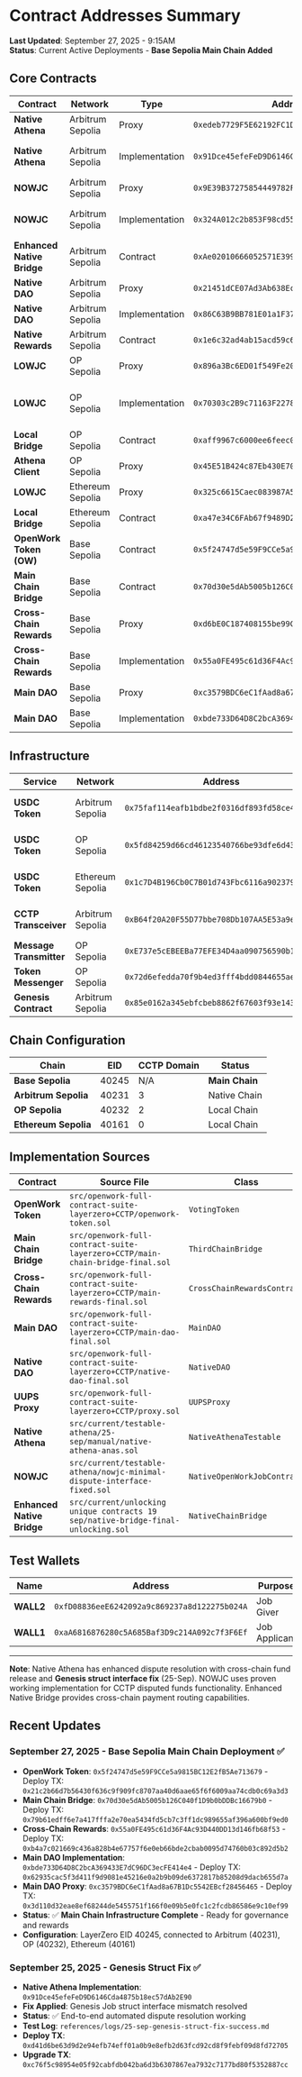 # Contract Addresses Summary

**Last Updated**: September 27, 2025 - 9:15AM  
**Status**: Current Active Deployments - **Base Sepolia Main Chain Added**

## Core Contracts

| Contract | Network | Type | Address | Status |
|----------|---------|------|---------|---------|
| **Native Athena** | Arbitrum Sepolia | Proxy | `0xedeb7729F5E62192FC1D0E43De0ee9C7Bd5cbFBE` | ✅ Active |
| **Native Athena** | Arbitrum Sepolia | Implementation | `0x91Dce45efeFeD9D6146Cda4875b18ec57dAb2E90` | ✅ **Genesis Fix - 25-Sep** |
| **NOWJC** | Arbitrum Sepolia | Proxy | `0x9E39B37275854449782F1a2a4524405cE79d6C1e` | ✅ Active |
| **NOWJC** | Arbitrum Sepolia | Implementation | `0x324A012c2b853F98cd557648b06400502b69Ef04` | ✅ **CCTP Integration - 25-Sep** |
| **Enhanced Native Bridge** | Arbitrum Sepolia | Contract | `0xAe02010666052571E399b1fe9E2c39B37A3Bc3A7` | ✅ Active |
| **Native DAO** | Arbitrum Sepolia | Proxy | `0x21451dCE07Ad3Ab638Ec71299C1D2BD2064b90E5` | ✅ **NEW - 27-Sep** |
| **Native DAO** | Arbitrum Sepolia | Implementation | `0x86C63B9BB781E01a1F3704d0Be7cb2b6A9B2d2eB` | ✅ **NEW - 27-Sep** |
| **Native Rewards** | Arbitrum Sepolia | Contract | `0x1e6c32ad4ab15acd59c66fbcdd70cc442d64993e` | ✅ Active |
| **LOWJC** | OP Sepolia | Proxy | `0x896a3Bc6ED01f549Fe20bD1F25067951913b793C` | ✅ Active |
| **LOWJC** | OP Sepolia | Implementation | `0x70303c2B9c71163F2278545BfB34d11504b3b602` | ✅ **Milestone Logic Fix - 25-Sep** |
| **Local Bridge** | OP Sepolia | Contract | `0xaff9967c6000ee6feec04d29a39cc7a4ecff4bc0` | ✅ Active |
| **Athena Client** | OP Sepolia | Proxy | `0x45E51B424c87Eb430E705CcE3EcD8e22baD267f7` | ✅ Active |
| **LOWJC** | Ethereum Sepolia | Proxy | `0x325c6615Caec083987A5004Ce9110f932923Bd3A` | ✅ Active |
| **Local Bridge** | Ethereum Sepolia | Contract | `0xa47e34C6FAb67f9489D22531f2DD572006058ae7` | ✅ Active |
| **OpenWork Token (OW)** | Base Sepolia | Contract | `0x5f24747d5e59F9CCe5a9815BC12E2fB5Ae713679` | ✅ **NEW - 27-Sep** |
| **Main Chain Bridge** | Base Sepolia | Contract | `0x70d30e5dAb5005b126C040f1D9b0bDDBc16679b0` | ✅ **NEW - 27-Sep** |
| **Cross-Chain Rewards** | Base Sepolia | Proxy | `0xd6bE0C187408155be99C4e9d6f860eDDa27b056B` | ✅ **NEW - 27-Sep** |
| **Cross-Chain Rewards** | Base Sepolia | Implementation | `0x55a0FE495c61d36F4Ac93D440DD13d146fb68f53` | ✅ **NEW - 27-Sep** |
| **Main DAO** | Base Sepolia | Proxy | `0xc3579BDC6eC1fAad8a67B1Dc5542EBcf28456465` | ✅ **NEW - 27-Sep** |
| **Main DAO** | Base Sepolia | Implementation | `0xbde733D64D8C2bcA369433E7dC96DC3ecFE414e4` | ✅ **NEW - 27-Sep** |

## Infrastructure

| Service | Network | Address | Purpose |
|---------|---------|---------|---------|
| **USDC Token** | Arbitrum Sepolia | `0x75faf114eafb1bdbe2f0316df893fd58ce46aa4d` | Native chain USDC |
| **USDC Token** | OP Sepolia | `0x5fd84259d66cd46123540766be93dfe6d43130d7` | Local chain USDC |
| **USDC Token** | Ethereum Sepolia | `0x1c7D4B196Cb0C7B01d743Fbc6116a902379C7238` | Local chain USDC |
| **CCTP Transceiver** | Arbitrum Sepolia | `0xB64f20A20F55D77bbe708Db107AA5E53a9e39063` | Cross-chain USDC |
| **Message Transmitter** | OP Sepolia | `0xE737e5cEBEEBa77EFE34D4aa090756590b1CE275` | CCTP messaging |
| **Token Messenger** | OP Sepolia | `0x72d6efedda70f9b4ed3fff4bdd0844655aea2bd5` | CCTP sender |
| **Genesis Contract** | Arbitrum Sepolia | `0x85e0162a345ebfcbeb8862f67603f93e143fa487` | Data storage |

## Chain Configuration

| Chain | EID | CCTP Domain | Status |
|-------|-----|-------------|---------|
| **Base Sepolia** | 40245 | N/A | **Main Chain** |
| **Arbitrum Sepolia** | 40231 | 3 | Native Chain |
| **OP Sepolia** | 40232 | 2 | Local Chain |
| **Ethereum Sepolia** | 40161 | 0 | Local Chain |

## Implementation Sources

| Contract | Source File | Class |
|----------|-------------|-------|
| **OpenWork Token** | `src/openwork-full-contract-suite-layerzero+CCTP/openwork-token.sol` | `VotingToken` |
| **Main Chain Bridge** | `src/openwork-full-contract-suite-layerzero+CCTP/main-chain-bridge-final.sol` | `ThirdChainBridge` |
| **Cross-Chain Rewards** | `src/openwork-full-contract-suite-layerzero+CCTP/main-rewards-final.sol` | `CrossChainRewardsContract` |
| **Main DAO** | `src/openwork-full-contract-suite-layerzero+CCTP/main-dao-final.sol` | `MainDAO` |
| **Native DAO** | `src/openwork-full-contract-suite-layerzero+CCTP/native-dao-final.sol` | `NativeDAO` |
| **UUPS Proxy** | `src/openwork-full-contract-suite-layerzero+CCTP/proxy.sol` | `UUPSProxy` |
| **Native Athena** | `src/current/testable-athena/25-sep/manual/native-athena-anas.sol` | `NativeAthenaTestable` |
| **NOWJC** | `src/current/testable-athena/nowjc-minimal-dispute-interface-fixed.sol` | `NativeOpenWorkJobContract` |
| **Enhanced Native Bridge** | `src/current/unlocking unique contracts 19 sep/native-bridge-final-unlocking.sol` | `NativeChainBridge` |

## Test Wallets

| Name | Address | Purpose |
|------|---------|---------|
| **WALL2** | `0xfD08836eeE6242092a9c869237a8d122275b024A` | Job Giver |
| **WALL1** | `0xaA6816876280c5A685Baf3D9c214A092c7f3F6Ef` | Job Applicant |

---

**Note**: Native Athena has enhanced dispute resolution with cross-chain fund release and **Genesis struct interface fix** (25-Sep). NOWJC uses proven working implementation for CCTP disputed funds functionality. Enhanced Native Bridge provides cross-chain payment routing capabilities.

## Recent Updates

### September 27, 2025 - Base Sepolia Main Chain Deployment ✅
- **OpenWork Token**: `0x5f24747d5e59F9CCe5a9815BC12E2fB5Ae713679` - Deploy TX: `0x21c2b66d7b56430f636c9f909fc8707aa40d6aae65f6f6009aa74cdb0c69a3d3`
- **Main Chain Bridge**: `0x70d30e5dAb5005b126C040f1D9b0bDDBc16679b0` - Deploy TX: `0x79b61edff6e7a417fffa2e70ea5434fd5cb7c3ff1dc989655af396a600bf9ed0`
- **Cross-Chain Rewards**: `0x55a0FE495c61d36F4Ac93D440DD13d146fb68f53` - Deploy TX: `0xb4a7c021669c436a828b4e67757f6e0eb66bde2cbab0095d74760b03c892d5b2`
- **Main DAO Implementation**: `0xbde733D64D8C2bcA369433E7dC96DC3ecFE414e4` - Deploy TX: `0x62935cac5f3d411f9d9081e45216e0a2b9b09de6372817b85208d9dacb655d7a`
- **Main DAO Proxy**: `0xc3579BDC6eC1fAad8a67B1Dc5542EBcf28456465` - Deploy TX: `0x3d110d32eae8ef68244de5455751f166f0e09b5e0fc1c2fcdb86586e9c10ef99`
- **Status**: ✅ **Main Chain Infrastructure Complete** - Ready for governance and rewards
- **Configuration**: LayerZero EID 40245, connected to Arbitrum (40231), OP (40232), Ethereum (40161)

### September 25, 2025 - Genesis Struct Fix ✅
- **Native Athena Implementation**: `0x91Dce45efeFeD9D6146Cda4875b18ec57dAb2E90`
- **Fix Applied**: Genesis Job struct interface mismatch resolved
- **Status**: ✅ End-to-end automated dispute resolution working
- **Test Log**: `references/logs/25-sep-genesis-struct-fix-success.md`
- **Deploy TX**: `0xd41d6be63d9d2e94efb74eff01a0b9e8efb2d63fcd92cd8f9febf09d8fd72705`
- **Upgrade TX**: `0xc76f5c98954e05f92cabfdb042ba6d3b6307867ea7932c7177bd80f5352887cc`